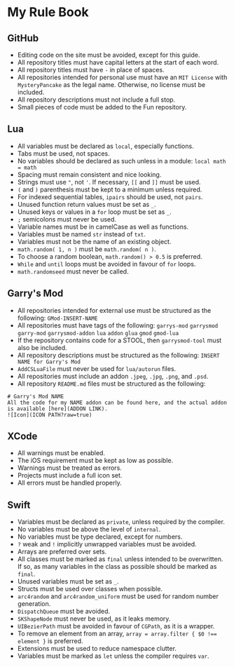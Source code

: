 # My Rule Book
## GitHub
* Editing code on the site must be avoided, except for this guide.
* All repository titles must have capital letters at the start of each word.
* All repository titles must have `-` in place of spaces.
* All repositories intended for personal use must have an `MIT License` with `MysteryPancake` as the legal name. Otherwise, no license must be included.
* All repository descriptions must not include a full stop.
* Small pieces of code must be added to the Fun repository.

## Lua
* All variables must be declared as `local`, especially functions.
* Tabs must be used, not spaces.
* No variables should be declared as such unless in a module: `local math = math`
* Spacing must remain consistent and nice looking.
* Strings must use `"`, not `'`. If necessary, `[[` and `]]` must be used.
* `(` and `)` parenthesis must be kept to a minimum unless required.
* For indexed sequential tables, `ipairs` should be used, not `pairs`.
* Unused function return values must be set as `_`.
* Unused keys or values in a `for` loop must be set as `_`.
* `;` semicolons must never be used.
* Variable names must be in camelCase as well as functions.
* Variables must be named `str` instead of `txt`.
* Variables must not be the name of an existing object.
* `math.random( 1, n )` must be `math.random( n )`.
* To choose a random boolean, `math.random() > 0.5` is preferred.
* `While` and `until` loops must be avoided in favour of `for` loops.
* `math.randomseed` must never be called.

## Garry's Mod
* All repositories intended for external use must be structured as the following: `GMod-INSERT-NAME`
* All repositories must have tags of the following: `garrys-mod` `garrysmod` `garry-mod` `garrysmod-addon` `lua` `addon` `glua` `gmod` `gmod-lua`
* If the repository contains code for a STOOL, then `garrysmod-tool` must also be included.
* All repository descriptions must be structured as the following: `INSERT NAME for Garry's Mod`
* `AddCSLuaFile` must never be used for `lua/autorun` files.
* All repositories must include an addon `.jpeg`, `.jpg`, `.png`, and `.psd`.
* All repository `README.md` files must be structured as the following:

```
# Garry's Mod NAME
All the code for my NAME addon can be found here, and the actual addon is available [here](ADDON LINK).
![Icon](ICON PATH?raw=true)
```

## XCode
* All warnings must be enabled.
* The iOS requirement must be kept as low as possible.
* Warnings must be treated as errors.
* Projects must include a full icon set.
* All errors must be handled properly.

## Swift
* Variables must be declared as `private`, unless required by the compiler.
* No variables must be above the level of `internal`.
* No variables must be type declared, except for numbers.
* `?` weak and `!` implicitly unwrapped variables must be avoided.
* Arrays are preferred over sets.
* All classes must be marked as `final` unless intended to be overwritten. If so, as many variables in the class as possible should be marked as `final`.
* Unused variables must be set as `_`.
* Structs must be used over classes when possible.
* `arc4random` and `arc4random_uniform` must be used for random number generation.
* `DispatchQueue` must be avoided.
* `SKShapeNode` must never be used, as it leaks memory.
* `UIBezierPath` must be avoided in favour of `CGPath`, as it is a wrapper.
* To remove an element from an array, `array = array.filter { $0 !== element }` is preferred.
* Extensions must be used to reduce namespace clutter.
* Variables must be marked as `let` unless the compiler requires `var`.
